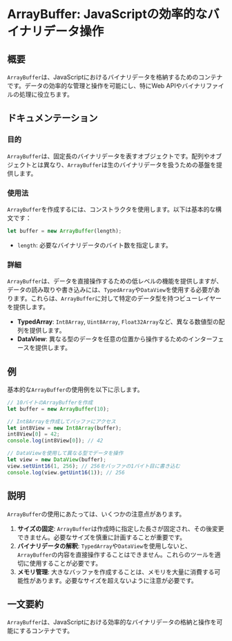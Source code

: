 <!--
Meta Description: # ArrayBuffer: JavaScriptの効率的なバイナリデータ操作 ## 概要 `ArrayBuffer`は、JavaScriptにおけるバイナリデータを格納するためのコンテナです。データの効率的な管理と操作を可能にし、特にWeb APIやバイナリファイルの処理に役立ちます。 ## ドキ...
Meta Keywords: arraybuffer, let, buffer, new, dataview
-->

# ArrayBuffer: JavaScriptの効率的なバイナリデータ操作

## 概要
`ArrayBuffer`は、JavaScriptにおけるバイナリデータを格納するためのコンテナです。データの効率的な管理と操作を可能にし、特にWeb APIやバイナリファイルの処理に役立ちます。

## ドキュメンテーション
### 目的
`ArrayBuffer`は、固定長のバイナリデータを表すオブジェクトです。配列やオブジェクトとは異なり、`ArrayBuffer`は生のバイナリデータを扱うための基盤を提供します。

### 使用法
`ArrayBuffer`を作成するには、コンストラクタを使用します。以下は基本的な構文です：

```javascript
let buffer = new ArrayBuffer(length);
```

- `length`: 必要なバイナリデータのバイト数を指定します。

### 詳細
`ArrayBuffer`は、データを直接操作するための低レベルの機能を提供しますが、データの読み取りや書き込みには、`TypedArray`や`DataView`を使用する必要があります。これらは、`ArrayBuffer`に対して特定のデータ型を持つビューレイヤーを提供します。

- **TypedArray**: `Int8Array`, `Uint8Array`, `Float32Array`など、異なる数値型の配列を提供します。
- **DataView**: 異なる型のデータを任意の位置から操作するためのインターフェースを提供します。

## 例
基本的な`ArrayBuffer`の使用例を以下に示します。

```javascript
// 10バイトのArrayBufferを作成
let buffer = new ArrayBuffer(10);

// Int8Arrayを作成してバッファにアクセス
let int8View = new Int8Array(buffer);
int8View[0] = 42;
console.log(int8View[0]); // 42

// DataViewを使用して異なる型でデータを操作
let view = new DataView(buffer);
view.setUint16(1, 256); // 256をバッファの1バイト目に書き込む
console.log(view.getUint16(1)); // 256
```

## 説明
`ArrayBuffer`の使用にあたっては、いくつかの注意点があります。

1. **サイズの固定**: `ArrayBuffer`は作成時に指定した長さが固定され、その後変更できません。必要なサイズを慎重に計画することが重要です。
2. **バイナリデータの解釈**: `TypedArray`や`DataView`を使用しないと、`ArrayBuffer`の内容を直接操作することはできません。これらのツールを適切に使用することが必要です。
3. **メモリ管理**: 大きなバッファを作成することは、メモリを大量に消費する可能性があります。必要なサイズを超えないように注意が必要です。

## 一文要約
`ArrayBuffer`は、JavaScriptにおける効率的なバイナリデータの格納と操作を可能にするコンテナです。